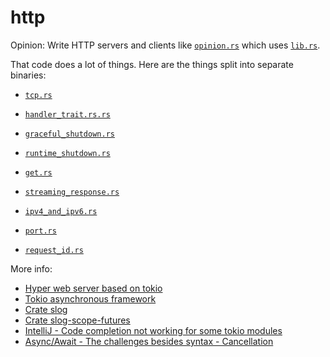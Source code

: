 # http

Opinion: Write HTTP servers and clients like [`opinion.rs`](src/bin/opinion.rs) which uses [`lib.rs`](src/lib.rs).

That code does a lot of things.  Here are the things split into separate binaries:
- [`tcp.rs`](src/bin/tcp.rs)
- [`handler_trait.rs.rs`](src/bin/handler_trait.rs.rs)


- [`graceful_shutdown.rs`](src/bin/graceful_shutdown.rs)
- [`runtime_shutdown.rs`](src/bin/runtime_shutdown.rs)
- [`get.rs`](src/bin/get.rs)
- [`streaming_response.rs`](src/bin/streaming_response.rs)
- [`ipv4_and_ipv6.rs`](src/bin/ipv4_and_ipv6.rs)
- [`port.rs`](src/bin/port.rs)
- [`request_id.rs`](src/bin/request_id.rs)

More info:
- [Hyper web server based on tokio](https://hyper.rs)
- [Tokio asynchronous framework](https://tokio.rs)
- [Crate slog](https://crates.io/crates/slog)
- [Crate slog-scope-futures](https://crates.io/crates/slog-scope-futures)
- [IntelliJ - Code completion not working for some tokio modules](https://github.com/intellij-rust/intellij-rust/issues/4706#issuecomment-608987405)
- [Async/Await - The challenges besides syntax - Cancellation](https://gist.github.com/Matthias247/ffc0f189742abf6aa41a226fe07398a8)
